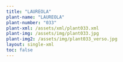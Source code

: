 ```yaml
---
title: "LAUREOLA"
plant-name: "LAUREOLA"
plant-number: "033"
plant-xml: /assets/xml/plant033.xml
plant-img: /assets/img/plant033.jpg
plant-img2: /assets/img/plant033_verso.jpg
layout: single-xml
toc: false
---
```

